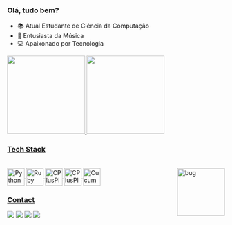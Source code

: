 ### Olá, tudo bem?

- 📚 Atual Estudante de Ciência da Computação
- 🎼 Entusiasta da Música
- 💻 Apaixonado por Tecnologia

<div>
  <a href="https://github.com/MateusMiri"/>
  <img height="180" src="https://github-readme-stats.vercel.app/api?username=MateusMiri&count_private=true&show_icons=true&include_all_commits=true&theme=dark"/>
  <img height="180" src="https://github-readme-stats.vercel.app/api/top-langs/?username=MateusMiri&layout=compact&langs_count=4&theme=dark"/>
  <div/>
  
### Tech Stack
<div style="display: inline_block"><br>
  <img align="right" alt="bug" heihgt="250" width="110" src="https://i.giphy.com/media/11ZSwQNWba4YF2/giphy.webp"/>
  <img align="center" alt="Python" heihgt="30" width="40" src="https://cdn.jsdelivr.net/gh/devicons/devicon/icons/python/python-plain.svg"/>
  <img align="center" alt="Ruby" heihgt="30" width="40" src="https://cdn.jsdelivr.net/gh/devicons/devicon/icons/ruby/ruby-plain.svg"/>
  <img align="center" alt="CPlusPlus" heihgt="30" width="40" src="https://cdn.jsdelivr.net/gh/devicons/devicon/icons/cplusplus/cplusplus-plain.svg"/>
  <img align="center" alt="CPlusPlus" heihgt="30" width="40" src="https://cdn.jsdelivr.net/gh/devicons/devicon/icons/java/java-original.svg"/>
  <img align="center" alt="Cucumber" heihgt="30" width="40" src="https://cdn.jsdelivr.net/gh/devicons/devicon/icons/cucumber/cucumber-plain.svg"/>  
  </div>
  
### Contact
<div>
  <a href="mateusmiri19@gmail.com" target="_blank"><img src="https://img.shields.io/badge/Gmail-D14836?style=for-the-badge&logo=gmail&logoColor=white" target="_blank"></a>
  <a href="https://t.me/MateusMiri" target="_blank"><img src="https://img.shields.io/badge/Telegram-2CA5E0?style=for-the-badge&logo=telegram&logoColor=white" target="_blank"></a>
  <a href="https://www.instagram.com/mateus_miri/" target="_blank"><img src="https://img.shields.io/badge/Instagram-E4405F?style=for-the-badge&logo=instagram&logoColor=white" target="_blank"></a>
  <a href="https://www.linkedin.com/in/mateus-miri-0a3a81232/" target="_blank"><img src="https://img.shields.io/badge/LinkedIn-0077B5?style=for-the-badge&logo=linkedin&logoColor=white" target="_blank"></a>
  
  </div>

  
   
